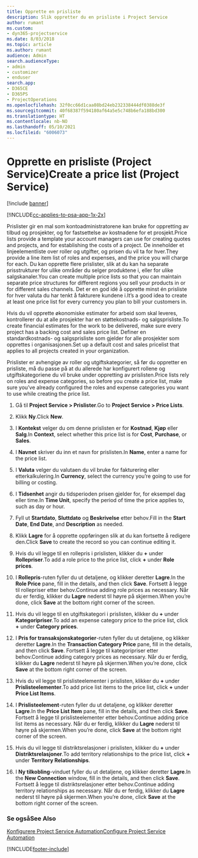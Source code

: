 ```yaml
---
title: Opprette en prisliste
description: Slik oppretter du en prisliste i Project Service
author: rumant
ms.custom:
- dyn365-projectservice
ms.date: 8/03/2018
ms.topic: article
ms.author: rumant
audience: Admin
search.audienceType:
- admin
- customizer
- enduser
search.app:
- D365CE
- D365PS
- ProjectOperations
ms.openlocfilehash: 32f0cc66d1caa08bd24eb232338444df0388de3f
ms.sourcegitcommit: 40f68387f594180af64a5e5c748b6efa188bd300
ms.translationtype: HT
ms.contentlocale: nb-NO
ms.lasthandoff: 05/10/2021
ms.locfileid: "6006073"
---
```

# <a name="create-a-price-list-project-service"></a><span data-ttu-id="0ac80-103">Opprette en prisliste (Project Service)</span><span class="sxs-lookup"><span data-stu-id="0ac80-103">Create a price list (Project Service)</span></span>

[!include [banner](../includes/psa-now-project-operations.md)]

[!INCLUDE[cc-applies-to-psa-app-1x-2x](../includes/cc-applies-to-psa-app-1x-2x.md)]

<span data-ttu-id="0ac80-104">Prislister gir en mal som kontoadministratorene kan bruke for oppretting av tilbud og prosjekter, og for fastsettelse av kostnadene for et prosjekt.</span><span class="sxs-lookup"><span data-stu-id="0ac80-104">Price lists provide a template your account managers can use for creating quotes and projects, and for establishing the costs of a project.</span></span> <span data-ttu-id="0ac80-105">De inneholder et linjeelementliste over roller og utgifter, og prisen du vil ta for hver.</span><span class="sxs-lookup"><span data-stu-id="0ac80-105">They provide a line item list of roles and expenses, and the price you will charge for each.</span></span> <span data-ttu-id="0ac80-106">Du kan opprette flere prislister, slik at du kan ha separate prisstrukturer for ulike områder du selger produktene i, eller for ulike salgskanaler.</span><span class="sxs-lookup"><span data-stu-id="0ac80-106">You can create multiple price lists so that you can maintain separate price structures for different regions you sell your products in or for different sales channels.</span></span> <span data-ttu-id="0ac80-107">Det er en god idé å opprette minst én prisliste for hver valuta du har tenkt å fakturere kundene i.</span><span class="sxs-lookup"><span data-stu-id="0ac80-107">It’s a good idea to create at least one price list for every currency you plan to bill your customers in.</span></span>  
  
<span data-ttu-id="0ac80-108">Hvis du vil opprette økonomiske estimater for arbeid som skal leveres, kontrollerer du at alle prosjekter har en støttekostnads- og salgsprisliste.</span><span class="sxs-lookup"><span data-stu-id="0ac80-108">To create financial estimates for the work to be delivered, make sure every project has a backing cost and sales price list.</span></span> <span data-ttu-id="0ac80-109">Definer en standardkostnads- og salgsprisliste som gjelder for alle prosjekter som opprettes i organisasjonen.</span><span class="sxs-lookup"><span data-stu-id="0ac80-109">Set up a default cost and sales pricelist that applies to all projects created in your organization.</span></span>  
  
<span data-ttu-id="0ac80-110">Prislister er avhengige av roller og utgiftskategorier, så før du oppretter en prisliste, må du passe på at du allerede har konfigurert rollene og utgiftskategoriene du vil bruke under oppretting av prislisten.</span><span class="sxs-lookup"><span data-stu-id="0ac80-110">Price lists rely on roles and expense categories, so before you create a price list, make sure you’ve already configured the roles and expense categories you want to use while creating the price list.</span></span>  
  
1.  <span data-ttu-id="0ac80-111">Gå til **Project Service > Prislister**.</span><span class="sxs-lookup"><span data-stu-id="0ac80-111">Go to **Project Service > Price Lists**.</span></span>  
  
2.  <span data-ttu-id="0ac80-112">Klikk **Ny**.</span><span class="sxs-lookup"><span data-stu-id="0ac80-112">Click **New**.</span></span>  
  
3.  <span data-ttu-id="0ac80-113">I **Kontekst** velger du om denne prislisten er for **Kostnad**, **Kjøp** eller **Salg**.</span><span class="sxs-lookup"><span data-stu-id="0ac80-113">In **Context**, select whether this price list is for **Cost**, **Purchase**, or **Sales**.</span></span>  
  
4.  <span data-ttu-id="0ac80-114">I **Navnet** skriver du inn et navn for prislisten.</span><span class="sxs-lookup"><span data-stu-id="0ac80-114">In **Name**, enter a name for the price list.</span></span>  
  
5.  <span data-ttu-id="0ac80-115">I **Valuta** velger du valutaen du vil bruke for fakturering eller etterkalkulering.</span><span class="sxs-lookup"><span data-stu-id="0ac80-115">In **Currency**, select the currency you’re going to use for billing or costing.</span></span>  
  
6.  <span data-ttu-id="0ac80-116">I **Tidsenhet** angir du tidsperioden prisen gjelder for, for eksempel dag eller time.</span><span class="sxs-lookup"><span data-stu-id="0ac80-116">In **Time Unit**, specify the period of time the price applies to, such as day or hour.</span></span>  
  
7.  <span data-ttu-id="0ac80-117">Fyll ut **Startdato**, **Sluttdato** og **Beskrivelse** etter behov.</span><span class="sxs-lookup"><span data-stu-id="0ac80-117">Fill in the **Start Date**, **End Date**, and **Description** as needed.</span></span>  
  
8.  <span data-ttu-id="0ac80-118">Klikk **Lagre** for å opprette oppføringen slik at du kan fortsette å redigere den.</span><span class="sxs-lookup"><span data-stu-id="0ac80-118">Click **Save** to create the record so you can continue editing it.</span></span>  
  
9. <span data-ttu-id="0ac80-119">Hvis du vil legge til en rollepris i prislisten, klikker du **+** under **Rollepriser**.</span><span class="sxs-lookup"><span data-stu-id="0ac80-119">To add a role price to the price list, click **+** under **Role prices**.</span></span>  
  
10. <span data-ttu-id="0ac80-120">I **Rollepris**-ruten fyller du ut detaljene, og klikker deretter **Lagre**.</span><span class="sxs-lookup"><span data-stu-id="0ac80-120">In the **Role Price** pane, fill in the details, and then click **Save**.</span></span> <span data-ttu-id="0ac80-121">Fortsett å legge til rollepriser etter behov.</span><span class="sxs-lookup"><span data-stu-id="0ac80-121">Continue adding role prices as necessary.</span></span> <span data-ttu-id="0ac80-122">Når du er ferdig, klikker du **Lagre** nederst til høyre på skjermen.</span><span class="sxs-lookup"><span data-stu-id="0ac80-122">When you’re done, click **Save** at the bottom right corner of the screen.</span></span>  
  
11. <span data-ttu-id="0ac80-123">Hvis du vil legge til en utgiftskategori i prislisten, klikker du **+** under **Kategoripriser**.</span><span class="sxs-lookup"><span data-stu-id="0ac80-123">To add an expense category price to the price list, click **+** under **Category prices**.</span></span>  
  
12. <span data-ttu-id="0ac80-124">I **Pris for transaksjonskategorier**-ruten fyller du ut detaljene, og klikker deretter **Lagre**.</span><span class="sxs-lookup"><span data-stu-id="0ac80-124">In the **Transaction Category Price** pane, fill in the details, and then click **Save**.</span></span> <span data-ttu-id="0ac80-125">Fortsett å legge til kategoripriser etter behov.</span><span class="sxs-lookup"><span data-stu-id="0ac80-125">Continue adding category prices as necessary.</span></span> <span data-ttu-id="0ac80-126">Når du er ferdig, klikker du **Lagre** nederst til høyre på skjermen.</span><span class="sxs-lookup"><span data-stu-id="0ac80-126">When you’re done, click **Save** at the bottom right corner of the screen.</span></span>  
  
13. <span data-ttu-id="0ac80-127">Hvis du vil legge til prislisteelementer i prislisten, klikker du **+** under **Prislisteelementer**.</span><span class="sxs-lookup"><span data-stu-id="0ac80-127">To add price list items to the price list, click **+** under **Price List Items**.</span></span>  
  
14. <span data-ttu-id="0ac80-128">I **Prislisteelement**-ruten fyller du ut detaljene, og klikker deretter **Lagre**.</span><span class="sxs-lookup"><span data-stu-id="0ac80-128">In the **Price List Item** pane, fill in the details, and then click **Save**.</span></span> <span data-ttu-id="0ac80-129">Fortsett å legge til prislisteelementer etter behov.</span><span class="sxs-lookup"><span data-stu-id="0ac80-129">Continue adding price list items as necessary.</span></span> <span data-ttu-id="0ac80-130">Når du er ferdig, klikker du **Lagre** nederst til høyre på skjermen.</span><span class="sxs-lookup"><span data-stu-id="0ac80-130">When you’re done, click **Save** at the bottom right corner of the screen.</span></span>  
  
15. <span data-ttu-id="0ac80-131">Hvis du vil legge til distriktsrelasjoner i prislisten, klikker du **+** under **Distriktsrelasjoner**.</span><span class="sxs-lookup"><span data-stu-id="0ac80-131">To add territory relationships to the price list, click **+** under **Territory Relationships**.</span></span>  
  
16. <span data-ttu-id="0ac80-132">I **Ny tilkobling**-vinduet fyller du ut detaljene, og klikker deretter **Lagre**.</span><span class="sxs-lookup"><span data-stu-id="0ac80-132">In the **New Connection** window, fill in the details, and then click **Save**.</span></span> <span data-ttu-id="0ac80-133">Fortsett å legge til distriktsrelasjoner etter behov.</span><span class="sxs-lookup"><span data-stu-id="0ac80-133">Continue adding territory relationships as necessary.</span></span> <span data-ttu-id="0ac80-134">Når du er ferdig, klikker du **Lagre** nederst til høyre på skjermen.</span><span class="sxs-lookup"><span data-stu-id="0ac80-134">When you’re done, click **Save** at the bottom right corner of the screen.</span></span>  
  
### <a name="see-also"></a><span data-ttu-id="0ac80-135">Se også</span><span class="sxs-lookup"><span data-stu-id="0ac80-135">See Also</span></span>  
 [<span data-ttu-id="0ac80-136">Konfigurere Project Service Automation</span><span class="sxs-lookup"><span data-stu-id="0ac80-136">Configure Project Service Automation</span></span>](../psa/configure.md)


[!INCLUDE[footer-include](../includes/footer-banner.md)]